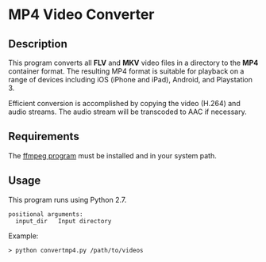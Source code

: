 MP4 Video Converter
========

Description
--------

This program converts all **FLV** and **MKV** video files in a directory to the **MP4** container format. The resulting MP4 format is suitable for playback on a range of devices including iOS (iPhone and iPad), Android, and Playstation 3.

Efficient conversion is accomplished by copying the video (H.264) and audio streams. The audio stream will be transcoded to AAC if necessary.

Requirements
--------

The [ffmpeg program](http://www.ffmpeg.org/) must be installed and in your system path.

Usage
--------

This program runs using Python 2.7. 

    positional arguments:
      input_dir   Input directory

Example:

    > python convertmp4.py /path/to/videos


